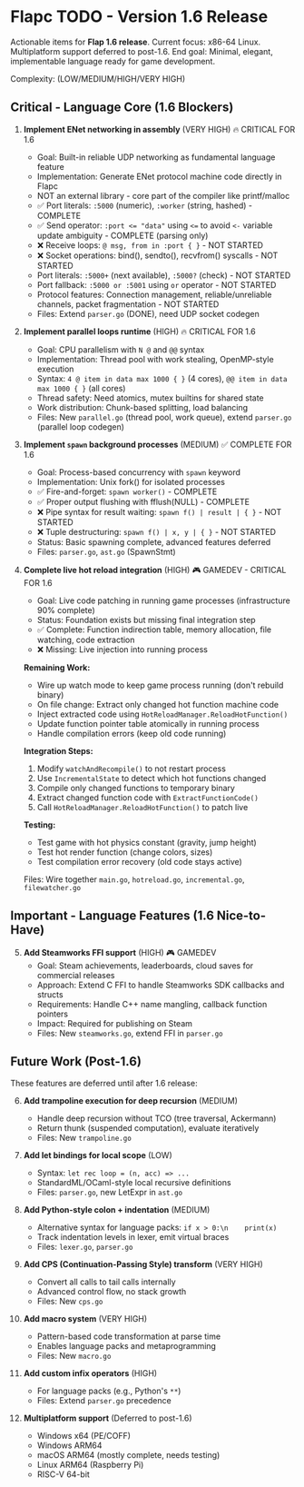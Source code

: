 # Flapc TODO - Version 1.6 Release

Actionable items for **Flap 1.6 release**.
Current focus: x86-64 Linux. Multiplatform support deferred to post-1.6.
End goal: Minimal, elegant, implementable language ready for game development.

Complexity: (LOW/MEDIUM/HIGH/VERY HIGH)

## Critical - Language Core (1.6 Blockers)

1. **Implement ENet networking in assembly** (VERY HIGH) 🔥 CRITICAL FOR 1.6
   - Goal: Built-in reliable UDP networking as fundamental language feature
   - Implementation: Generate ENet protocol machine code directly in Flapc
   - NOT an external library - core part of the compiler like printf/malloc
   - ✅ Port literals: `:5000` (numeric), `:worker` (string, hashed) - COMPLETE
   - ✅ Send operator: `:port <= "data"` using `<=` to avoid `<-` variable update ambiguity - COMPLETE (parsing only)
   - ❌ Receive loops: `@ msg, from in :port { }` - NOT STARTED
   - ❌ Socket operations: bind(), sendto(), recvfrom() syscalls - NOT STARTED
   - Port literals: `:5000+` (next available), `:5000?` (check) - NOT STARTED
   - Port fallback: `:5000 or :5001` using `or` operator - NOT STARTED
   - Protocol features: Connection management, reliable/unreliable channels, packet fragmentation - NOT STARTED
   - Files: Extend `parser.go` (DONE), need UDP socket codegen

2. **Implement parallel loops runtime** (HIGH) 🔥 CRITICAL FOR 1.6
   - Goal: CPU parallelism with `N @` and `@@` syntax
   - Implementation: Thread pool with work stealing, OpenMP-style execution
   - Syntax: `4 @ item in data max 1000 { }` (4 cores), `@@ item in data max 1000 { }` (all cores)
   - Thread safety: Need atomics, mutex builtins for shared state
   - Work distribution: Chunk-based splitting, load balancing
   - Files: New `parallel.go` (thread pool, work queue), extend `parser.go` (parallel loop codegen)

3. **Implement `spawn` background processes** (MEDIUM) ✅ COMPLETE FOR 1.6
   - Goal: Process-based concurrency with `spawn` keyword
   - Implementation: Unix fork() for isolated processes
   - ✅ Fire-and-forget: `spawn worker()` - COMPLETE
   - ✅ Proper output flushing with fflush(NULL) - COMPLETE
   - ❌ Pipe syntax for result waiting: `spawn f() | result | { }` - NOT STARTED
   - ❌ Tuple destructuring: `spawn f() | x, y | { }` - NOT STARTED
   - Status: Basic spawning complete, advanced features deferred
   - Files: `parser.go`, `ast.go` (SpawnStmt)

4. **Complete live hot reload integration** (HIGH) 🎮 GAMEDEV - CRITICAL FOR 1.6
   - Goal: Live code patching in running game processes (infrastructure 90% complete)
   - Status: Foundation exists but missing final integration step
   - ✅ Complete: Function indirection table, memory allocation, file watching, code extraction
   - ❌ Missing: Live injection into running process

   **Remaining Work:**
   - Wire up watch mode to keep game process running (don't rebuild binary)
   - On file change: Extract only changed hot function machine code
   - Inject extracted code using `HotReloadManager.ReloadHotFunction()`
   - Update function pointer table atomically in running process
   - Handle compilation errors (keep old code running)

   **Integration Steps:**
   1. Modify `watchAndRecompile()` to not restart process
   2. Use `IncrementalState` to detect which hot functions changed
   3. Compile only changed functions to temporary binary
   4. Extract changed function code with `ExtractFunctionCode()`
   5. Call `HotReloadManager.ReloadHotFunction()` to patch live

   **Testing:**
   - Test game with hot physics constant (gravity, jump height)
   - Test hot render function (change colors, sizes)
   - Test compilation error recovery (old code stays active)

   Files: Wire together `main.go`, `hotreload.go`, `incremental.go`, `filewatcher.go`

## Important - Language Features (1.6 Nice-to-Have)

5. **Add Steamworks FFI support** (HIGH) 🎮 GAMEDEV
   - Goal: Steam achievements, leaderboards, cloud saves for commercial releases
   - Approach: Extend C FFI to handle Steamworks SDK callbacks and structs
   - Requirements: Handle C++ name mangling, callback function pointers
   - Impact: Required for publishing on Steam
   - Files: New `steamworks.go`, extend FFI in `parser.go`

## Future Work (Post-1.6)

These features are deferred until after 1.6 release:

6. **Add trampoline execution for deep recursion** (MEDIUM)
   - Handle deep recursion without TCO (tree traversal, Ackermann)
   - Return thunk (suspended computation), evaluate iteratively
   - Files: New `trampoline.go`

7. **Add let bindings for local scope** (LOW)
   - Syntax: `let rec loop = (n, acc) => ...`
   - StandardML/OCaml-style local recursive definitions
   - Files: `parser.go`, new LetExpr in `ast.go`

8. **Add Python-style colon + indentation** (MEDIUM)
   - Alternative syntax for language packs: `if x > 0:\n    print(x)`
   - Track indentation levels in lexer, emit virtual braces
   - Files: `lexer.go`, `parser.go`

9. **Add CPS (Continuation-Passing Style) transform** (VERY HIGH)
   - Convert all calls to tail calls internally
   - Advanced control flow, no stack growth
   - Files: New `cps.go`

10. **Add macro system** (VERY HIGH)
    - Pattern-based code transformation at parse time
    - Enables language packs and metaprogramming
    - Files: New `macro.go`

11. **Add custom infix operators** (HIGH)
    - For language packs (e.g., Python's `**`)
    - Files: Extend `parser.go` precedence

12. **Multiplatform support** (Deferred to post-1.6)
    - Windows x64 (PE/COFF)
    - Windows ARM64
    - macOS ARM64 (mostly complete, needs testing)
    - Linux ARM64 (Raspberry Pi)
    - RISC-V 64-bit
